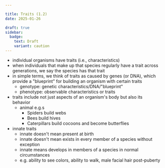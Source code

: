 ```yaml
---

title: Traits (1.2)
date: 2025-01-26

draft: true
sidebar:
  badge:
    text: Draft
    variant: caution
---
```


- individual organisms have traits (i.e., characteristics)
- when individuals that make up that species regularly have a trait across generations, we say the species has that trait
- in simple terms, we think of traits as caused by genes (or DNA), which provide a "blueprint" for building an organism with certain traits
	- genotype: genetic characteristics/DNA/"blueprint"
	- phenotype: observable characteristics or traits
- traits include not just aspects of an organism's body but also its behavior
	- animal e.g.s
		- Spiders build webs
		- Bees build hives
		- Caterpillars build cocoons and become butterflies
- innate traits
	- innate doesn't mean present at birth
	- innate doesn't mean exists in every member of a species without exception
	- innate means develops in members of a species in normal circumstances
	- e.g. ability to see colors, ability to walk, male facial hair post-puberty
